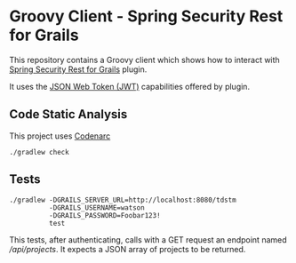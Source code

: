 # Groovy Client - Spring Security Rest for Grails
 
This repository contains a Groovy client which shows how to interact with [Spring Security Rest for Grails](http://alvarosanchez.github.io/grails-spring-security-rest/latest/docs/) plugin.

It uses the [JSON Web Token (JWT)](http://alvarosanchez.github.io/grails-spring-security-rest/latest/docs/#_json_web_token) capabilities offered by plugin. 
 

## Code Static Analysis
 
This project uses [Codenarc](http://codenarc.sourceforge.net)

```
./gradlew check
```

## Tests 

```
./gradlew -DGRAILS_SERVER_URL=http://localhost:8080/tdstm 
          -DGRAILS_USERNAME=watson 
          -DGRAILS_PASSWORD=Foobar123! 
          test
```

This tests, after authenticating, calls with a GET request an endpoint named _/api/projects_. It expects a JSON array of projects to be returned. 